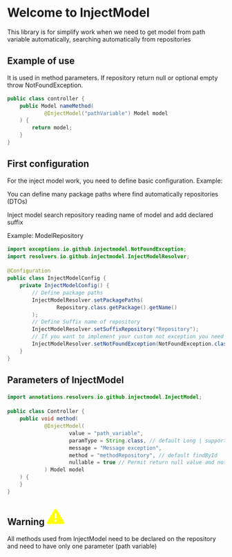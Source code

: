 # Welcome to InjectModel

This library is for simplify work when we need to get model from path variable automatically, searching automatically
from repositories

## Example of use

It is used in method parameters.
If repository return null or optional empty throw NotFoundException.

```java
public class controller {
    public Model nameMethod(
            @InjectModel("pathVariable") Model model
    ) {
        return model;
    }
}
```

## First configuration

For the inject model work, you need to define basic configuration.
Example:

You can define many package paths where find automatically repositories (DTOs)

Inject model search repository reading name of model and add declared suffix

Example: ModelRepository

```java
import exceptions.io.github.injectmodel.NotFoundException;
import resolvers.io.github.injectmodel.InjectModelResolver;

@Configuration
public class InjectModelConfig {
    private InjectModelConfig() {
        // Define package paths
        InjectModelResolver.setPackagePaths(
                Repository.class.getPackage().getName()
        );
        // Define Suffix name of repository
        InjectModelResolver.setSuffixRepository("Repository");
        // If you want to implement your custom not exception you need to extend from NotFoundContract
        InjectModelResolver.setNotFoundException(NotFoundException.class);
    }
}
```

## Parameters of InjectModel

```java
import annotations.resolvers.io.github.injectmodel.InjectModel;

public class Controller {
    public void method(
            @InjectModel(
                    value = "path_variable",
                    paramType = String.class, // default Long | supported Long, Integer, String, UUID
                    message = "Message exception",
                    method = "methodRepository", // default findById
                    nullable = true // Permit return null value and not throw exception 
            ) Model model
    ) {
    }
}
```

## Warning ![Warning](./warning.svg)

All methods used from InjectModel need to be declared on the repository and need to have only one parameter (path
variable)